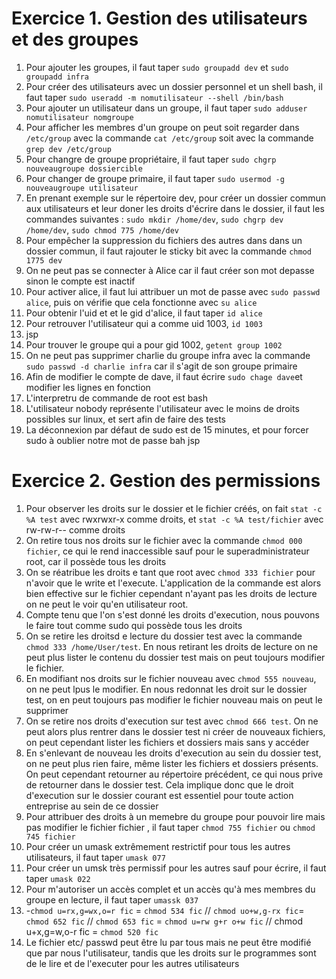 # Exercice 1. Gestion des utilisateurs et des groupes

1.  Pour ajouter les groupes, il faut taper `sudo groupadd dev` et `sudo groupadd infra`
2.  Pour créer des utilisateurs avec un dossier personnel et un shell bash, il faut taper `sudo useradd -m nomutilisateur --shell /bin/bash`
3.  Pour ajouter un utilisateur dans un groupe, il faut taper `sudo adduser nomutilisateur nomgroupe`
4.  Pour afficher les membres d'un groupe on peut soit regarder dans `/etc/group` avec la commande `cat /etc/group` soit avec la commande `grep dev /etc/group`
5.  Pour changre de groupe propriétaire, il faut taper `sudo chgrp nouveaugroupe dossiercible`
6.  Pour changer de groupe primaire, il faut taper `sudo usermod -g nouveaugroupe utilisateur`
7.  En prenant exemple sur le répertoire dev, pour créer un dossier commun aux utilisateurs et leur doner les droits d'écrire dans le dossier, il faut les commandes suivantes : `sudo mkdir /home/dev`, `sudo chgrp dev /home/dev`, `sudo chmod 775 /home/dev`
8.  Pour empêcher la suppression du fichiers des autres dans dans un dossier commun, il faut rajouter le sticky bit avec la commande `chmod 1775 dev`
9.  On ne peut pas se connecter à Alice car il faut créer son mot depasse sinon le compte est inactif
10. Pour activer alice, il faut lui attribuer un mot de passe avec `sudo passwd alice`, puis on vérifie que cela fonctionne avec `su alice`
11. Pour obtenir l'uid et et le gid d'alice, il faut taper `id alice`
12.  Pour retrouver l'utilisateur qui a comme uid 1003, `id 1003`
13.  jsp
14.  Pour trouver le groupe qui a pour gid 1002, `getent group 1002`
15.  On ne peut pas supprimer charlie du groupe infra avec la commande `sudo passwd -d charlie infra` car il s'agit de son groupe primaire
16.  Afin de modifier le compte de dave, il faut écrire `sudo chage dave`et modifier les lignes en fonction
17.  L'interpretru de commande de root est bash
18.  L'utilisateur nobody représente l'utilisateur avec le moins de droits possibles sur linux, et sert afin de faire des tests
19.  La déconnexion par défaut de sudo est de 15 minutes, et pour forcer sudo à oublier notre mot de passe bah jsp

# Exercice 2. Gestion des permissions

1.  Pour observer les droits sur le dossier et le fichier créés, on fait `stat -c %A test` avec rwxrwxr-x comme droits, et `stat -c %A test/fichier` avec rw-rw-r-- comme droits
2.  On retire tous nos droits sur le fichier avec la commande `chmod 000 fichier`, ce qui le rend inaccessible sauf pour le superadministrateur root, car il possède tous les droits
3.  On se réatribue les droits e tant que root avec `chmod 333 fichier` pour n'avoir que le write et l'execute. L'application de la commande est alors bien effective sur le fichier cependant n'ayant pas les droits de lecture on ne peut le voir qu'en utilisateur root.
4.  Compte tenu que l'on s'est donné les droits d'execution, nous pouvons le faire tout comme sudo qui possède tous les droits
5.  On se retire les droitsd e lecture du dossier test avec la commande `chmod 333 /home/User/test`. En nous retirant les droits de lecture on ne peut plus lister le contenu du dossier test mais on peut toujours modifier le fichier.
6.  En modifiant nos droits sur le fichier nouveau avec `chmod 555 nouveau`, on ne peut lpus le modifier. En nous redonnat les droit sur le dossier test, on en peut toujours pas modifier le fichier nouveau mais on peut le supprimer
7.  On se retire nos droits d'execution sur test avec `chmod 666 test`. On ne peut alors plus rentrer dans le dossier test ni créer de nouveaux fichiers, on peut cependant lister les fichiers et dossiers mais sans y accéder
8.  En s'enlevant de nouveau les droits d'execution au sein du dossier test, on ne peut plus rien faire, même lister les fichiers et dossiers présents. On peut cependant retourner au répertoire précédent, ce qui nous prive de retourner dans le dossier test. Cela implique donc que le droit d'execution sur le dossier courant est essentiel pour toute action entreprise au sein de ce dossier
9.  Pour attribuer des droits à un memebre du groupe pour pouvoir lire mais pas modifier le fichier fichier , il faut taper `chmod 755 fichier` ou `chmod 745 fichier`
10. Pour créer un umask extrêmement restrictif pour tous les autres utilisateurs, il faut taper `umask 077`
11. Pour créer un umsk très permissif pour les autres sauf pour écrire, il faut taper `umask 022`
12. Pour m'autoriser un accès complet et un accès qu'à mes membres du groupe en lecture, il faut taper `umassk 037`
13. -`chmod u=rx,g=wx,o=r fic` = `chmod 534 fic` // `chmod uo+w,g-rx fic`= `chmod 652 fic` // `chmod 653 fic` = `chmod u=rw g+r o+w fic` // chmod u+x,g=w,o-r fic = `chmod 520 fic`
14. Le fichier etc/ passwd peut être lu par tous mais ne peut être modifié que par nous l'utilisateur, tandis que les droits sur le programmes sont de le lire et de l'executer pour les autres utilisateurs
